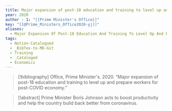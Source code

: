 ```yaml
---
title: Major expansion of post-18 education and training to level up and prepare workers for post-COVID economy
year: 2020
author - 1: "[[Prime Minister's Office]]"
key: "[[@Prime_Ministers_Office2020-yj]]"
aliases:
  - Major Expansion Of Post-18 Education And Training To Level Up And Prepare Workers For Post-Covid Economy
tags:
  - Notion-Catalogued
  - _BibTex-to-MD-Git
  - Training
  - _Cataloged
  - Economics
---
```


> [!bibliography]
> Office, Prime Minister's. 2020. “Major expansion of post-18 education and training to level up and prepare workers for post-COVID economy.” 

> [!abstract]
> Prime Minister Boris Johnson acts to boost productivity and help the country build back better from coronavirus.